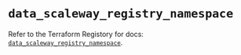 # `data_scaleway_registry_namespace`

Refer to the Terraform Registory for docs: [`data_scaleway_registry_namespace`](https://registry.terraform.io/providers/scaleway/scaleway/2.31.0/docs/data-sources/registry_namespace).
